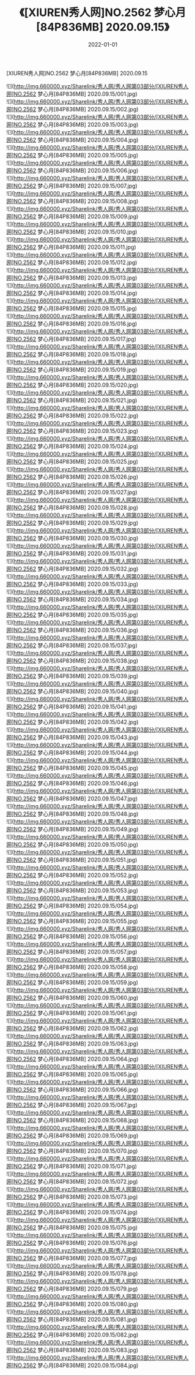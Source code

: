 ﻿---
layout: post
title:  《[XIUREN秀人网]NO.2562 梦心月[84P836MB] 2020.09.15》
date:   2022-01-01
img: http://img.660000.xyz/Sharelink/秀人网/秀人网第03部分/[XIUREN秀人网]NO.2562 梦心月[84P836MB] 2020.09.15/000.jpg
categories: [美女, 清纯, 唯美]
---

[XIUREN秀人网]NO.2562 梦心月[84P836MB] 2020.09.15

 ![](http://img.660000.xyz/Sharelink/秀人网/秀人网第03部分/[XIUREN秀人网]NO.2562 梦心月[84P836MB] 2020.09.15/001.jpg) <br>![](http://img.660000.xyz/Sharelink/秀人网/秀人网第03部分/[XIUREN秀人网]NO.2562 梦心月[84P836MB] 2020.09.15/002.jpg) <br>![](http://img.660000.xyz/Sharelink/秀人网/秀人网第03部分/[XIUREN秀人网]NO.2562 梦心月[84P836MB] 2020.09.15/003.jpg) <br>![](http://img.660000.xyz/Sharelink/秀人网/秀人网第03部分/[XIUREN秀人网]NO.2562 梦心月[84P836MB] 2020.09.15/004.jpg) <br>![](http://img.660000.xyz/Sharelink/秀人网/秀人网第03部分/[XIUREN秀人网]NO.2562 梦心月[84P836MB] 2020.09.15/005.jpg) <br>![](http://img.660000.xyz/Sharelink/秀人网/秀人网第03部分/[XIUREN秀人网]NO.2562 梦心月[84P836MB] 2020.09.15/006.jpg) <br>![](http://img.660000.xyz/Sharelink/秀人网/秀人网第03部分/[XIUREN秀人网]NO.2562 梦心月[84P836MB] 2020.09.15/007.jpg) <br>![](http://img.660000.xyz/Sharelink/秀人网/秀人网第03部分/[XIUREN秀人网]NO.2562 梦心月[84P836MB] 2020.09.15/008.jpg) <br>![](http://img.660000.xyz/Sharelink/秀人网/秀人网第03部分/[XIUREN秀人网]NO.2562 梦心月[84P836MB] 2020.09.15/009.jpg) <br>![](http://img.660000.xyz/Sharelink/秀人网/秀人网第03部分/[XIUREN秀人网]NO.2562 梦心月[84P836MB] 2020.09.15/010.jpg) <br>![](http://img.660000.xyz/Sharelink/秀人网/秀人网第03部分/[XIUREN秀人网]NO.2562 梦心月[84P836MB] 2020.09.15/011.jpg) <br>![](http://img.660000.xyz/Sharelink/秀人网/秀人网第03部分/[XIUREN秀人网]NO.2562 梦心月[84P836MB] 2020.09.15/012.jpg) <br>![](http://img.660000.xyz/Sharelink/秀人网/秀人网第03部分/[XIUREN秀人网]NO.2562 梦心月[84P836MB] 2020.09.15/013.jpg) <br>![](http://img.660000.xyz/Sharelink/秀人网/秀人网第03部分/[XIUREN秀人网]NO.2562 梦心月[84P836MB] 2020.09.15/014.jpg) <br>![](http://img.660000.xyz/Sharelink/秀人网/秀人网第03部分/[XIUREN秀人网]NO.2562 梦心月[84P836MB] 2020.09.15/015.jpg) <br>![](http://img.660000.xyz/Sharelink/秀人网/秀人网第03部分/[XIUREN秀人网]NO.2562 梦心月[84P836MB] 2020.09.15/016.jpg) <br>![](http://img.660000.xyz/Sharelink/秀人网/秀人网第03部分/[XIUREN秀人网]NO.2562 梦心月[84P836MB] 2020.09.15/017.jpg) <br>![](http://img.660000.xyz/Sharelink/秀人网/秀人网第03部分/[XIUREN秀人网]NO.2562 梦心月[84P836MB] 2020.09.15/018.jpg) <br>![](http://img.660000.xyz/Sharelink/秀人网/秀人网第03部分/[XIUREN秀人网]NO.2562 梦心月[84P836MB] 2020.09.15/019.jpg) <br>![](http://img.660000.xyz/Sharelink/秀人网/秀人网第03部分/[XIUREN秀人网]NO.2562 梦心月[84P836MB] 2020.09.15/020.jpg) <br>![](http://img.660000.xyz/Sharelink/秀人网/秀人网第03部分/[XIUREN秀人网]NO.2562 梦心月[84P836MB] 2020.09.15/021.jpg) <br>![](http://img.660000.xyz/Sharelink/秀人网/秀人网第03部分/[XIUREN秀人网]NO.2562 梦心月[84P836MB] 2020.09.15/022.jpg) <br>![](http://img.660000.xyz/Sharelink/秀人网/秀人网第03部分/[XIUREN秀人网]NO.2562 梦心月[84P836MB] 2020.09.15/023.jpg) <br>![](http://img.660000.xyz/Sharelink/秀人网/秀人网第03部分/[XIUREN秀人网]NO.2562 梦心月[84P836MB] 2020.09.15/024.jpg) <br>![](http://img.660000.xyz/Sharelink/秀人网/秀人网第03部分/[XIUREN秀人网]NO.2562 梦心月[84P836MB] 2020.09.15/025.jpg) <br>![](http://img.660000.xyz/Sharelink/秀人网/秀人网第03部分/[XIUREN秀人网]NO.2562 梦心月[84P836MB] 2020.09.15/026.jpg) <br>![](http://img.660000.xyz/Sharelink/秀人网/秀人网第03部分/[XIUREN秀人网]NO.2562 梦心月[84P836MB] 2020.09.15/027.jpg) <br>![](http://img.660000.xyz/Sharelink/秀人网/秀人网第03部分/[XIUREN秀人网]NO.2562 梦心月[84P836MB] 2020.09.15/028.jpg) <br>![](http://img.660000.xyz/Sharelink/秀人网/秀人网第03部分/[XIUREN秀人网]NO.2562 梦心月[84P836MB] 2020.09.15/029.jpg) <br>![](http://img.660000.xyz/Sharelink/秀人网/秀人网第03部分/[XIUREN秀人网]NO.2562 梦心月[84P836MB] 2020.09.15/030.jpg) <br>![](http://img.660000.xyz/Sharelink/秀人网/秀人网第03部分/[XIUREN秀人网]NO.2562 梦心月[84P836MB] 2020.09.15/031.jpg) <br>![](http://img.660000.xyz/Sharelink/秀人网/秀人网第03部分/[XIUREN秀人网]NO.2562 梦心月[84P836MB] 2020.09.15/032.jpg) <br>![](http://img.660000.xyz/Sharelink/秀人网/秀人网第03部分/[XIUREN秀人网]NO.2562 梦心月[84P836MB] 2020.09.15/033.jpg) <br>![](http://img.660000.xyz/Sharelink/秀人网/秀人网第03部分/[XIUREN秀人网]NO.2562 梦心月[84P836MB] 2020.09.15/034.jpg) <br>![](http://img.660000.xyz/Sharelink/秀人网/秀人网第03部分/[XIUREN秀人网]NO.2562 梦心月[84P836MB] 2020.09.15/035.jpg) <br>![](http://img.660000.xyz/Sharelink/秀人网/秀人网第03部分/[XIUREN秀人网]NO.2562 梦心月[84P836MB] 2020.09.15/036.jpg) <br>![](http://img.660000.xyz/Sharelink/秀人网/秀人网第03部分/[XIUREN秀人网]NO.2562 梦心月[84P836MB] 2020.09.15/037.jpg) <br>![](http://img.660000.xyz/Sharelink/秀人网/秀人网第03部分/[XIUREN秀人网]NO.2562 梦心月[84P836MB] 2020.09.15/038.jpg) <br>![](http://img.660000.xyz/Sharelink/秀人网/秀人网第03部分/[XIUREN秀人网]NO.2562 梦心月[84P836MB] 2020.09.15/039.jpg) <br>![](http://img.660000.xyz/Sharelink/秀人网/秀人网第03部分/[XIUREN秀人网]NO.2562 梦心月[84P836MB] 2020.09.15/040.jpg) <br>![](http://img.660000.xyz/Sharelink/秀人网/秀人网第03部分/[XIUREN秀人网]NO.2562 梦心月[84P836MB] 2020.09.15/041.jpg) <br>![](http://img.660000.xyz/Sharelink/秀人网/秀人网第03部分/[XIUREN秀人网]NO.2562 梦心月[84P836MB] 2020.09.15/042.jpg) <br>![](http://img.660000.xyz/Sharelink/秀人网/秀人网第03部分/[XIUREN秀人网]NO.2562 梦心月[84P836MB] 2020.09.15/043.jpg) <br>![](http://img.660000.xyz/Sharelink/秀人网/秀人网第03部分/[XIUREN秀人网]NO.2562 梦心月[84P836MB] 2020.09.15/044.jpg) <br>![](http://img.660000.xyz/Sharelink/秀人网/秀人网第03部分/[XIUREN秀人网]NO.2562 梦心月[84P836MB] 2020.09.15/045.jpg) <br>![](http://img.660000.xyz/Sharelink/秀人网/秀人网第03部分/[XIUREN秀人网]NO.2562 梦心月[84P836MB] 2020.09.15/046.jpg) <br>![](http://img.660000.xyz/Sharelink/秀人网/秀人网第03部分/[XIUREN秀人网]NO.2562 梦心月[84P836MB] 2020.09.15/047.jpg) <br>![](http://img.660000.xyz/Sharelink/秀人网/秀人网第03部分/[XIUREN秀人网]NO.2562 梦心月[84P836MB] 2020.09.15/048.jpg) <br>![](http://img.660000.xyz/Sharelink/秀人网/秀人网第03部分/[XIUREN秀人网]NO.2562 梦心月[84P836MB] 2020.09.15/049.jpg) <br>![](http://img.660000.xyz/Sharelink/秀人网/秀人网第03部分/[XIUREN秀人网]NO.2562 梦心月[84P836MB] 2020.09.15/050.jpg) <br>![](http://img.660000.xyz/Sharelink/秀人网/秀人网第03部分/[XIUREN秀人网]NO.2562 梦心月[84P836MB] 2020.09.15/051.jpg) <br>![](http://img.660000.xyz/Sharelink/秀人网/秀人网第03部分/[XIUREN秀人网]NO.2562 梦心月[84P836MB] 2020.09.15/052.jpg) <br>![](http://img.660000.xyz/Sharelink/秀人网/秀人网第03部分/[XIUREN秀人网]NO.2562 梦心月[84P836MB] 2020.09.15/053.jpg) <br>![](http://img.660000.xyz/Sharelink/秀人网/秀人网第03部分/[XIUREN秀人网]NO.2562 梦心月[84P836MB] 2020.09.15/054.jpg) <br>![](http://img.660000.xyz/Sharelink/秀人网/秀人网第03部分/[XIUREN秀人网]NO.2562 梦心月[84P836MB] 2020.09.15/055.jpg) <br>![](http://img.660000.xyz/Sharelink/秀人网/秀人网第03部分/[XIUREN秀人网]NO.2562 梦心月[84P836MB] 2020.09.15/056.jpg) <br>![](http://img.660000.xyz/Sharelink/秀人网/秀人网第03部分/[XIUREN秀人网]NO.2562 梦心月[84P836MB] 2020.09.15/057.jpg) <br>![](http://img.660000.xyz/Sharelink/秀人网/秀人网第03部分/[XIUREN秀人网]NO.2562 梦心月[84P836MB] 2020.09.15/058.jpg) <br>![](http://img.660000.xyz/Sharelink/秀人网/秀人网第03部分/[XIUREN秀人网]NO.2562 梦心月[84P836MB] 2020.09.15/059.jpg) <br>![](http://img.660000.xyz/Sharelink/秀人网/秀人网第03部分/[XIUREN秀人网]NO.2562 梦心月[84P836MB] 2020.09.15/060.jpg) <br>![](http://img.660000.xyz/Sharelink/秀人网/秀人网第03部分/[XIUREN秀人网]NO.2562 梦心月[84P836MB] 2020.09.15/061.jpg) <br>![](http://img.660000.xyz/Sharelink/秀人网/秀人网第03部分/[XIUREN秀人网]NO.2562 梦心月[84P836MB] 2020.09.15/062.jpg) <br>![](http://img.660000.xyz/Sharelink/秀人网/秀人网第03部分/[XIUREN秀人网]NO.2562 梦心月[84P836MB] 2020.09.15/063.jpg) <br>![](http://img.660000.xyz/Sharelink/秀人网/秀人网第03部分/[XIUREN秀人网]NO.2562 梦心月[84P836MB] 2020.09.15/064.jpg) <br>![](http://img.660000.xyz/Sharelink/秀人网/秀人网第03部分/[XIUREN秀人网]NO.2562 梦心月[84P836MB] 2020.09.15/065.jpg) <br>![](http://img.660000.xyz/Sharelink/秀人网/秀人网第03部分/[XIUREN秀人网]NO.2562 梦心月[84P836MB] 2020.09.15/066.jpg) <br>![](http://img.660000.xyz/Sharelink/秀人网/秀人网第03部分/[XIUREN秀人网]NO.2562 梦心月[84P836MB] 2020.09.15/067.jpg) <br>![](http://img.660000.xyz/Sharelink/秀人网/秀人网第03部分/[XIUREN秀人网]NO.2562 梦心月[84P836MB] 2020.09.15/068.jpg) <br>![](http://img.660000.xyz/Sharelink/秀人网/秀人网第03部分/[XIUREN秀人网]NO.2562 梦心月[84P836MB] 2020.09.15/069.jpg) <br>![](http://img.660000.xyz/Sharelink/秀人网/秀人网第03部分/[XIUREN秀人网]NO.2562 梦心月[84P836MB] 2020.09.15/070.jpg) <br>![](http://img.660000.xyz/Sharelink/秀人网/秀人网第03部分/[XIUREN秀人网]NO.2562 梦心月[84P836MB] 2020.09.15/071.jpg) <br>![](http://img.660000.xyz/Sharelink/秀人网/秀人网第03部分/[XIUREN秀人网]NO.2562 梦心月[84P836MB] 2020.09.15/072.jpg) <br>![](http://img.660000.xyz/Sharelink/秀人网/秀人网第03部分/[XIUREN秀人网]NO.2562 梦心月[84P836MB] 2020.09.15/073.jpg) <br>![](http://img.660000.xyz/Sharelink/秀人网/秀人网第03部分/[XIUREN秀人网]NO.2562 梦心月[84P836MB] 2020.09.15/074.jpg) <br>![](http://img.660000.xyz/Sharelink/秀人网/秀人网第03部分/[XIUREN秀人网]NO.2562 梦心月[84P836MB] 2020.09.15/075.jpg) <br>![](http://img.660000.xyz/Sharelink/秀人网/秀人网第03部分/[XIUREN秀人网]NO.2562 梦心月[84P836MB] 2020.09.15/076.jpg) <br>![](http://img.660000.xyz/Sharelink/秀人网/秀人网第03部分/[XIUREN秀人网]NO.2562 梦心月[84P836MB] 2020.09.15/077.jpg) <br>![](http://img.660000.xyz/Sharelink/秀人网/秀人网第03部分/[XIUREN秀人网]NO.2562 梦心月[84P836MB] 2020.09.15/078.jpg) <br>![](http://img.660000.xyz/Sharelink/秀人网/秀人网第03部分/[XIUREN秀人网]NO.2562 梦心月[84P836MB] 2020.09.15/079.jpg) <br>![](http://img.660000.xyz/Sharelink/秀人网/秀人网第03部分/[XIUREN秀人网]NO.2562 梦心月[84P836MB] 2020.09.15/080.jpg) <br>![](http://img.660000.xyz/Sharelink/秀人网/秀人网第03部分/[XIUREN秀人网]NO.2562 梦心月[84P836MB] 2020.09.15/081.jpg) <br>![](http://img.660000.xyz/Sharelink/秀人网/秀人网第03部分/[XIUREN秀人网]NO.2562 梦心月[84P836MB] 2020.09.15/082.jpg) <br>![](http://img.660000.xyz/Sharelink/秀人网/秀人网第03部分/[XIUREN秀人网]NO.2562 梦心月[84P836MB] 2020.09.15/083.jpg) <br>![](http://img.660000.xyz/Sharelink/秀人网/秀人网第03部分/[XIUREN秀人网]NO.2562 梦心月[84P836MB] 2020.09.15/084.jpg) <br>